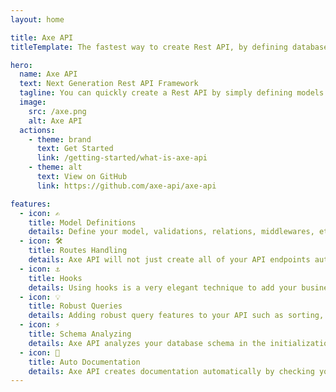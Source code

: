 ```yaml
---
layout: home

title: Axe API
titleTemplate: The fastest way to create Rest API, by defining database models and relations.

hero:
  name: Axe API
  text: Next Generation Rest API Framework
  tagline: You can quickly create a Rest API by simply defining models and relationships.
  image:
    src: /axe.png
    alt: Axe API
  actions:
    - theme: brand
      text: Get Started
      link: /getting-started/what-is-axe-api
    - theme: alt
      text: View on GitHub
      link: https://github.com/axe-api/axe-api

features:
  - icon: ✍
    title: Model Definitions
    details: Define your model, validations, relations, middlewares, etc. in a declarative way to build your API in minutes.
  - icon: 🛠️
    title: Routes Handling
    details: Axe API will not just create all of your API endpoints automatically. It will also process all of them by your model definition.
  - icon: ⚓
    title: Hooks
    details: Using hooks is a very elegant technique to add your business logic to your API endpoints in a test-friendly way.
  - icon: 💡
    title: Robust Queries
    details: Adding robust query features to your API such as sorting, selecting fields, or querying data will cost you nothing.
  - icon: ⚡️
    title: Schema Analyzing
    details: Axe API analyzes your database schema in the initialization process to compare your models with it.
  - icon: 📄
    title: Auto Documentation
    details: Axe API creates documentation automatically by checking your model definitions, table relations, database schema, etc.
---
```

